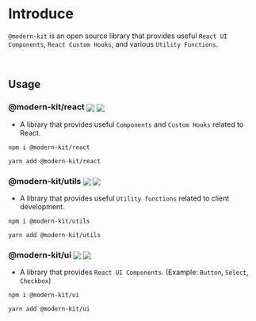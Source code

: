 # Introduce

`@modern-kit` is an open source library that provides useful `React UI Components`, `React Custom Hooks`, and various `Utility Functions`.

<br />

## Usage

### @modern-kit/react <a href="https://www.npmjs.com/package/@modern-kit/react" target="_blank"><img align="center" src="https://img.shields.io/npm/v/@modern-kit/react.svg" /></a> <a href="https://bundlephobia.com/package/@modern-kit/react" target="_blank"><img align="center" src="https://img.shields.io/bundlephobia/minzip/@modern-kit/react/latest" /></a>

- A library that provides useful `Components` and `Custom Hooks` related to React. 

```shell
npm i @modern-kit/react
```

```shell
yarn add @modern-kit/react
```

### @modern-kit/utils <a href="https://www.npmjs.com/package/@modern-kit/utils" target="_blank"><img align="center" src="https://img.shields.io/npm/v/@modern-kit/utils.svg" /></a> <a href="https://bundlephobia.com/package/@modern-kit/utils" target="_blank"><img align="center" src="https://img.shields.io/bundlephobia/minzip/@modern-kit/utils/latest" /></a>

- A library that provides useful `Utility functions` related to client development. 

```shell
npm i @modern-kit/utils
```

```shell
yarn add @modern-kit/utils
```

### @modern-kit/ui <a href="https://www.npmjs.com/package/@modern-kit/ui" target="_blank"><img align="center" src="https://img.shields.io/npm/v/@modern-kit/ui.svg" /></a> <a href="https://bundlephobia.com/package/@modern-kit/ui" target="_blank"><img align="center" src="https://img.shields.io/bundlephobia/minzip/@modern-kit/ui/latest" /></a>
  
- A library that provides `React UI Components`. (Example: `Button`, `Select`, `Checkbox`) 

```shell
npm i @modern-kit/ui
```

```shell
yarn add @modern-kit/ui
```

<br />